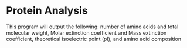 # Protein Analysis
This program will output the following:
number of amino acids and total molecular weight,
Molar extinction coefficient and Mass extinction coefficient,
theoretical isoelectric point (pI), and
amino acid composition
